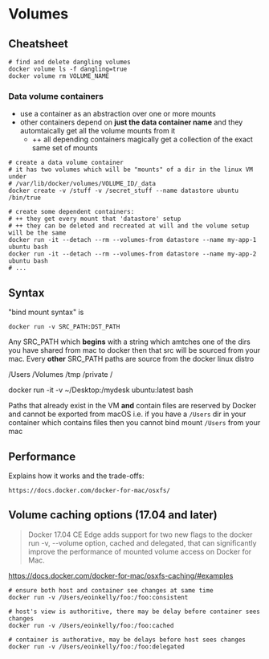 # Volumes

## Cheatsheet

```
# find and delete dangling volumes
docker volume ls -f dangling=true
docker volume rm VOLUME_NAME
```

### Data volume containers

- use a container as an abstraction over one or more mounts
- other containers depend on **just the data container name** and they
  automtaically get all the volume mounts from it
    - ++ all depending containers magically get a collection of the exact same
      set of mounts

```
# create a data volume container
# it has two volumes which will be "mounts" of a dir in the linux VM under
# /var/lib/docker/volumes/VOLUME_ID/_data
docker create -v /stuff -v /secret_stuff --name datastore ubuntu /bin/true

# create some dependent containers:
# ++ they get every mount that 'datastore' setup
# ++ they can be deleted and recreated at will and the volume setup will be the same
docker run -it --detach --rm --volumes-from datastore --name my-app-1 ubuntu bash
docker run -it --detach --rm --volumes-from datastore --name my-app-2 ubuntu bash
# ...
```

## Syntax

"bind mount syntax" is

    docker run -v SRC_PATH:DST_PATH

Any SRC_PATH which **begins** with a string which amtches one of the dirs you
have shared from mac to docker then that src will be sourced from your mac.
Every **other** SRC_PATH paths are source from the docker linux distro

/Users /Volumes /tmp /private /

docker run -it -v ~/Desktop:/mydesk ubuntu:latest bash

Paths that already exist in the VM **and** contain files are reserved by Docker
and cannot be exported from macOS i.e. if you have a `/Users` dir in your
container which contains files then you cannot bind mount `/Users` from your mac

## Performance

Explains how it works and the trade-offs:

    https://docs.docker.com/docker-for-mac/osxfs/

## Volume caching options (17.04 and later)

> Docker 17.04 CE Edge adds support for two new flags to the docker run -v,
> --volume option, cached and delegated, that can significantly improve the
> performance of mounted volume access on Docker for Mac.

https://docs.docker.com/docker-for-mac/osxfs-caching/#examples

```
# ensure both host and container see changes at same time
docker run -v /Users/eoinkelly/foo:/foo:consistent

# host's view is authoritive, there may be delay before container sees changes
docker run -v /Users/eoinkelly/foo:/foo:cached

# container is authorative, may be delays before host sees changes
docker run -v /Users/eoinkelly/foo:/foo:delegated
```

